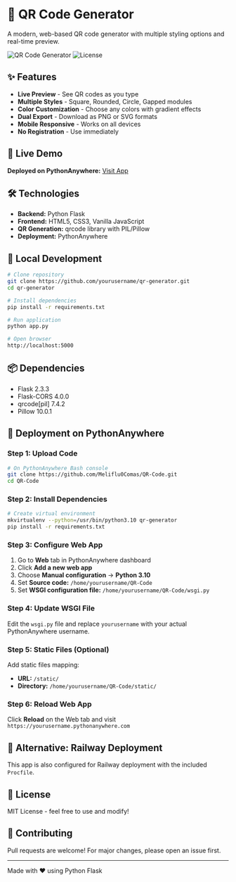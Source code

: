 # 🎯 QR Code Generator

A modern, web-based QR code generator with multiple styling options and real-time preview.

![QR Code Generator](https://img.shields.io/badge/Python-Flask-blue)
![License](https://img.shields.io/badge/License-MIT-green)

## ✨ Features

- **Live Preview** - See QR codes as you type
- **Multiple Styles** - Square, Rounded, Circle, Gapped modules
- **Color Customization** - Choose any colors with gradient effects
- **Dual Export** - Download as PNG or SVG formats
- **Mobile Responsive** - Works on all devices
- **No Registration** - Use immediately

## 🚀 Live Demo

**Deployed on PythonAnywhere:** [Visit App](https://yourusername.pythonanywhere.com)

## 🛠️ Technologies

- **Backend:** Python Flask
- **Frontend:** HTML5, CSS3, Vanilla JavaScript
- **QR Generation:** qrcode library with PIL/Pillow
- **Deployment:** PythonAnywhere

## 🔧 Local Development

```bash
# Clone repository
git clone https://github.com/yourusername/qr-generator.git
cd qr-generator

# Install dependencies
pip install -r requirements.txt

# Run application
python app.py

# Open browser
http://localhost:5000
```

## 📦 Dependencies

- Flask 2.3.3
- Flask-CORS 4.0.0  
- qrcode[pil] 7.4.2
- Pillow 10.0.1

## 🚀 Deployment on PythonAnywhere

### Step 1: Upload Code
```bash
# On PythonAnywhere Bash console
git clone https://github.com/Meliflu0Comas/QR-Code.git
cd QR-Code
```

### Step 2: Install Dependencies
```bash
# Create virtual environment
mkvirtualenv --python=/usr/bin/python3.10 qr-generator
pip install -r requirements.txt
```

### Step 3: Configure Web App
1. Go to **Web** tab in PythonAnywhere dashboard
2. Click **Add a new web app**
3. Choose **Manual configuration** → **Python 3.10**
4. Set **Source code:** `/home/yourusername/QR-Code`
5. Set **WSGI configuration file:** `/home/yourusername/QR-Code/wsgi.py`

### Step 4: Update WSGI File
Edit the `wsgi.py` file and replace `yourusername` with your actual PythonAnywhere username.

### Step 5: Static Files (Optional)
Add static files mapping:
- **URL:** `/static/`  
- **Directory:** `/home/yourusername/QR-Code/static/`

### Step 6: Reload Web App
Click **Reload** on the Web tab and visit `https://yourusername.pythonanywhere.com`

## 🔧 Alternative: Railway Deployment

This app is also configured for Railway deployment with the included `Procfile`.

## 📄 License

MIT License - feel free to use and modify!

## 🤝 Contributing

Pull requests are welcome! For major changes, please open an issue first.

---

Made with ❤️ using Python Flask